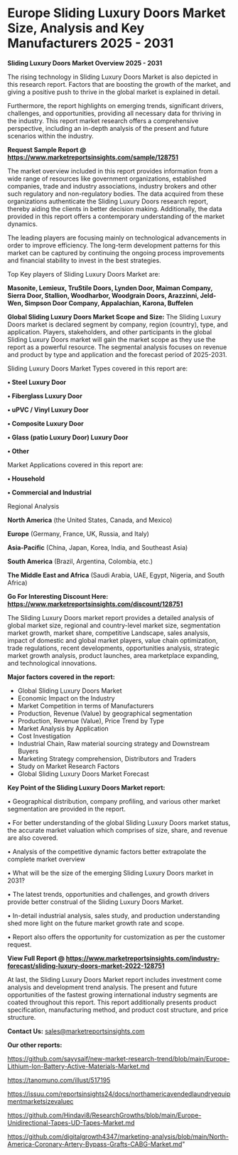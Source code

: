 # Europe Sliding Luxury Doors Market Size, Analysis and Key Manufacturers 2025 - 2031

<Strong> Sliding Luxury Doors Market Overview 2025 - 2031</strong>

The rising technology in Sliding Luxury Doors Market is also depicted in this research report. Factors that are boosting the growth of the market, and giving a positive push to thrive in the global market is explained in detail.

Furthermore, the report highlights on emerging trends, significant drivers, challenges, and opportunities, providing all necessary data for thriving in the industry. This report market research offers a comprehensive perspective, including an in-depth analysis of the present and future scenarios within the industry.

<strong>Request Sample Report @ <a href=https://www.marketreportsinsights.com/sample/128751>https://www.marketreportsinsights.com/sample/128751</a></strong>

The market overview included in this report provides information from a wide range of resources like government organizations, established companies, trade and industry associations, industry brokers and other such regulatory and non-regulatory bodies. The data acquired from these organizations authenticate the Sliding Luxury Doors research report, thereby aiding the clients in better decision making. Additionally, the data provided in this report offers a contemporary understanding of the market dynamics.

The leading players are focusing mainly on technological advancements in order to improve efficiency. The long-term development patterns for this market can be captured by continuing the ongoing process improvements and financial stability to invest in the best strategies.

Top Key players of Sliding Luxury Doors Market are:

<strong>Masonite, Lemieux, TruStile Doors, Lynden Door, Maiman Company, Sierra Door, Stallion, Woodharbor, Woodgrain Doors, Arazzinni, Jeld-Wen, Simpson Door Company, Appalachian, Karona, Buffelen</strong>

<strong><b>Global Sliding Luxury Doors Market Scope and Size:</b></strong>
The Sliding Luxury Doors market is declared segment by company, region (country), type, and application. Players, stakeholders, and other participants in the global Sliding Luxury Doors market will gain the market scope as they use the report as a powerful resource. The segmental analysis focuses on revenue and product by type and application and the forecast period of 2025-2031.

Sliding Luxury Doors Market Types covered in this report are:

<strong>• Steel Luxury Door

• Fiberglass Luxury Door

• uPVC / Vinyl Luxury Door

• Composite Luxury Door

• Glass (patio Luxury Door) Luxury Door

• Other</strong>

Market Applications covered in this report are:

<strong>• Household

• Commercial and Industrial</strong> 

Regional Analysis

<strong>North America</strong> (the United States, Canada, and Mexico)

<strong>Europe</strong> (Germany, France, UK, Russia, and Italy)

<strong>Asia-Pacific</strong> (China, Japan, Korea, India, and Southeast Asia)

<strong>South America</strong> (Brazil, Argentina, Colombia, etc.)

<strong>The Middle East and Africa</strong> (Saudi Arabia, UAE, Egypt, Nigeria, and South Africa)

<strong>Go For Interesting Discount Here: <a href=https://www.marketreportsinsights.com/discount/128751>https://www.marketreportsinsights.com/discount/128751</a></strong>

The Sliding Luxury Doors market report provides a detailed analysis of global market size, regional and country-level market size, segmentation market growth, market share, competitive Landscape, sales analysis, impact of domestic and global market players, value chain optimization, trade regulations, recent developments, opportunities analysis, strategic market growth analysis, product launches, area marketplace expanding, and technological innovations.

<strong><b>Major factors covered in the report:</b></strong>
<ul>
  <li>Global Sliding Luxury Doors Market </li>
  <li>Economic Impact on the Industry</li>
  <li>Market Competition in terms of Manufacturers</li>
  <li>Production, Revenue (Value) by geographical segmentation</li>
  <li>Production, Revenue (Value), Price Trend by Type</li>
  <li>Market Analysis by Application</li>
  <li>Cost Investigation</li>
  <li>Industrial Chain, Raw material sourcing strategy and Downstream Buyers</li>
  <li>Marketing Strategy comprehension, Distributors and Traders</li>
  <li>Study on Market Research Factors</li>
  <li>Global Sliding Luxury Doors Market Forecast</li>
</ul>

<strong><b>Key Point of the Sliding Luxury Doors Market report:</b></strong>

• Geographical distribution, company profiling, and various other market segmentation are provided in the report.

• For better understanding of the global Sliding Luxury Doors market status, the accurate market valuation which comprises of size, share, and revenue are also covered.

• Analysis of the competitive dynamic factors better extrapolate the complete market overview

• What will be the size of the emerging Sliding Luxury Doors market in 2031?

• The latest trends, opportunities and challenges, and growth drivers provide better construal of the Sliding Luxury Doors Market.

• In-detail industrial analysis, sales study, and production understanding shed more light on the future market growth rate and scope.

• Report also offers the opportunity for customization as per the customer request.

<strong><b>View Full Report @ <a href=https://www.marketreportsinsights.com/industry-forecast/sliding-luxury-doors-market-2022-128751>https://www.marketreportsinsights.com/industry-forecast/sliding-luxury-doors-market-2022-128751</a></b></strong>


At last, the Sliding Luxury Doors Market report includes investment come analysis and development trend analysis. The present and future opportunities of the fastest growing international industry segments are coated throughout this report. This report additionally presents product specification, manufacturing method, and product cost structure, and price structure.

<strong>Contact Us:</strong>
sales@marketreportsinsights.com

<strong>Our other reports:</strong>

<a href=https://github.com/sayysaif/new-market-research-trend/blob/main/Europe-Lithium-Ion-Battery-Active-Materials-Market.md>https://github.com/sayysaif/new-market-research-trend/blob/main/Europe-Lithium-Ion-Battery-Active-Materials-Market.md</a>

<a href=https://tanomuno.com/illust/517195>https://tanomuno.com/illust/517195</a>

<a href=https://issuu.com/reportsinsights24/docs/northamericavendedlaundryequipmentmarketsizevaluec>https://issuu.com/reportsinsights24/docs/northamericavendedlaundryequipmentmarketsizevaluec</a>

<a href=https://github.com/Hindavi8/ResearchGrowths/blob/main/Europe-Unidirectional-Tapes-UD-Tapes-Market.md>https://github.com/Hindavi8/ResearchGrowths/blob/main/Europe-Unidirectional-Tapes-UD-Tapes-Market.md</a>

<a href=https://github.com/digitalgrowth4347/marketing-analysis/blob/main/North-America-Coronary-Artery-Bypass-Grafts-CABG-Market.md>https://github.com/digitalgrowth4347/marketing-analysis/blob/main/North-America-Coronary-Artery-Bypass-Grafts-CABG-Market.md</a>"
